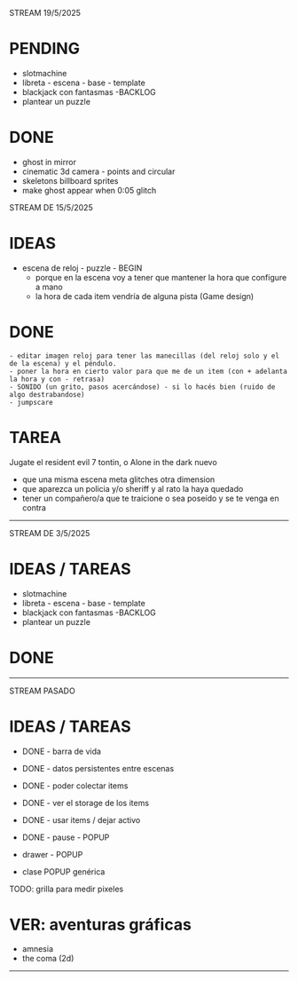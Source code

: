 STREAM 19/5/2025

# PENDING
- slotmachine
- libreta - escena - base - template
- blackjack con fantasmas -BACKLOG
- plantear un puzzle

# DONE 
- ghost in mirror
- cinematic 3d camera - points and circular
- skeletons billboard sprites
- make ghost appear when 0:05 glitch

STREAM DE 15/5/2025
# IDEAS

- escena de reloj - puzzle - BEGIN
    - porque en la escena voy a tener que mantener la hora que configure a mano
    - la hora de cada item vendría de alguna pista (Game design)   

# DONE 
    - editar imagen reloj para tener las manecillas (del reloj solo y el de la escena) y el péndulo.
    - poner la hora en cierto valor para que me de un item (con + adelanta la hora y con - retrasa)
    - SONIDO (un grito, pasos acercándose) - si lo hacés bien (ruido de algo destrabandose)
    - jumpscare

# TAREA    
Jugate el resident evil 7 tontin, o Alone in the dark nuevo

- que una misma escena meta glitches otra dimension
- que aparezca un policia y/o sheriff y al rato la haya quedado
- tener un compañero/a que te traicione o sea poseído y se te venga en contra

------------------------------------------------------------------------------

STREAM DE 3/5/2025
# IDEAS / TAREAS

- slotmachine
- libreta - escena - base - template
- blackjack con fantasmas -BACKLOG
- plantear un puzzle

# DONE

------------------------------------------------------------------------------

STREAM PASADO
# IDEAS / TAREAS
- DONE - barra de vida
- DONE - datos persistentes entre escenas
- DONE - poder colectar items 

- DONE - ver el storage de los items
- DONE - usar items / dejar activo
- DONE - pause - POPUP

- drawer - POPUP
- clase POPUP genérica

TODO: grilla para medir pixeles

# VER: aventuras gráficas
- amnesia
- the coma (2d)

------------------------------------------------------------------------------
